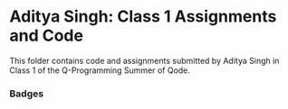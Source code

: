 # Aditya Singh: Class 1 Assignments and Code
This folder contains code and assignments submitted by Aditya Singh in Class 1 of the Q-Programming Summer of Qode.
### Badges